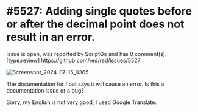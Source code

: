 
#5527: Adding single quotes before or after the decimal point does not result in an error.
================================================================================
Issue is open, was reported by ScriptGo and has 0 comment(s).
[type.review]
<https://github.com/red/red/issues/5527>

![Screenshot_2024-07-15_9365](https://github.com/user-attachments/assets/6c74a251-6628-4efb-9002-07c834f094e7)

The documentation for float says it will cause an error. Is this a documentation issue or a bug?

Sorry, my English is not very good, I used Google Translate.


